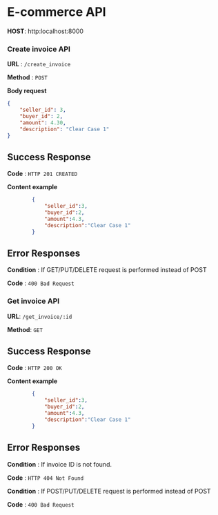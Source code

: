 # E-commerce API

**HOST**: http:localhost:8000

### Create invoice API

**URL** : `/create_invoice`

**Method** : `POST`

**Body request**

```json
{
    "seller_id": 3,
    "buyer_id": 2,
    "amount": 4.30,
    "description": "Clear Case 1"
}
```

## Success Response

**Code** : `HTTP 201 CREATED`

**Content example**

```json
		{
			"seller_id":3,
			"buyer_id":2,
			"amount":4.3,
			"description":"Clear Case 1"
		}
```

## Error Responses

**Condition** : If GET/PUT/DELETE request is performed instead of POST

**Code** : `400 Bad Request`


### Get invoice API

**URL**: `/get_invoice/:id`

**Method**: `GET`

## Success Response

**Code** : `HTTP 200 OK`

**Content example**

```json
		{
			"seller_id":3,
			"buyer_id":2,
			"amount":4.3,
			"description":"Clear Case 1"
		}
```

## Error Responses

**Condition** : If invoice ID is not found.

**Code** : `HTTP 404 Not Found`

**Condition** : If POST/PUT/DELETE request is performed instead of POST

**Code** : `400 Bad Request`
